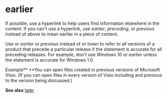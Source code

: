# earlier

If possible, use a hyperlink to help users find information elsewhere in the content. If you can't use a hyperlink, use *earlier*, *preceding*, or *previous* instead of *above* to mean earlier in a piece of content. 

Use *or earlier* or *previous* instead of *or lower* to
refer to all versions of a product that precede a particular release if
the statement is accurate for all preceding releases. For example,
don't use *Windows 10 or earlier* unless the statement is accurate for Windows 1.0.

Example**
**You
can open files created in previous versions of Microsoft Visio.
(If you can open files in every version of Visio including and previous
to the version being discussed.) 

**See also**  [later](/style-guide/a-z-word-list-term-collections/l/later)
